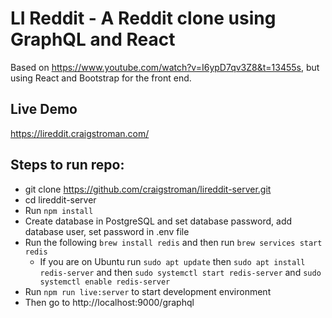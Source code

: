 # LI Reddit - A Reddit clone using GraphQL and React

Based on https://www.youtube.com/watch?v=I6ypD7qv3Z8&t=13455s, but using React and Bootstrap for the front end.

## Live Demo

https://lireddit.craigstroman.com/

## Steps to run repo:

- git clone https://github.com/craigstroman/lireddit-server.git
- cd lireddit-server
- Run `npm install`
- Create database in PostgreSQL and set database password, add database user, set password in .env file
- Run the following `brew install redis` and then run `brew services start redis`
  - If you are on Ubuntu run `sudo apt update` then `sudo apt install redis-server` and then `sudo systemctl start redis-server` and `sudo systemctl enable redis-server`
- Run `npm run live:server` to start development environment
- Then go to http://localhost:9000/graphql
